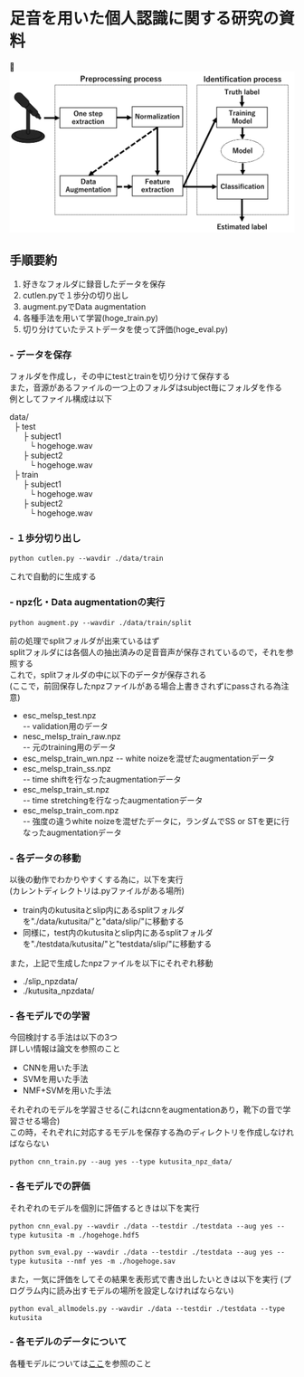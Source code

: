 # 足音を用いた個人認識に関する研究の資料

![システム図](./system.png)


## 手順要約
1. 好きなフォルダに録音したデータを保存
1. cutlen.pyで１歩分の切り出し
1. augment.pyでData augmentation
1. 各種手法を用いて学習(hoge_train.py)
1. 切り分けていたテストデータを使って評価(hoge_eval.py)

### - データを保存
フォルダを作成し，その中にtestとtrainを切り分けて保存する  
また，音源があるファイルの一つ上のフォルダはsubject毎にフォルダを作る  
例としてファイル構成は以下

data/  
&nbsp;&nbsp;├ test  
&nbsp;&nbsp;&nbsp;&nbsp;&nbsp;&nbsp;├ subject1  
&nbsp;&nbsp;&nbsp;&nbsp;&nbsp;&nbsp;&nbsp;&nbsp;&nbsp;└ hogehoge.wav  
&nbsp;&nbsp;&nbsp;&nbsp;&nbsp;&nbsp;├ subject2  
&nbsp;&nbsp;&nbsp;&nbsp;&nbsp;&nbsp;&nbsp;&nbsp;&nbsp;└ hogehoge.wav  
&nbsp;&nbsp;├ train  
&nbsp;&nbsp;&nbsp;&nbsp;&nbsp;&nbsp;├ subject1  
&nbsp;&nbsp;&nbsp;&nbsp;&nbsp;&nbsp;&nbsp;&nbsp;&nbsp;└ hogehoge.wav  
&nbsp;&nbsp;&nbsp;&nbsp;&nbsp;&nbsp;├ subject2  
&nbsp;&nbsp;&nbsp;&nbsp;&nbsp;&nbsp;&nbsp;&nbsp;&nbsp;└ hogehoge.wav  
  
### - １歩分切り出し

```Terminal:Terminal
python cutlen.py --wavdir ./data/train
```
これで自動的に生成する  
  
### - npz化・Data augmentationの実行

```Terminal:Terminal
python augment.py --wavdir ./data/train/split
```
前の処理でsplitフォルダが出来ているはず  
splitフォルダには各個人の抽出済みの足音音声が保存されているので，それを参照する  
これで，splitフォルダの中に以下のデータが保存される  
(ここで，前回保存したnpzファイルがある場合上書きされずにpassされる為注意)

- esc_melsp_test.npz  
-- validation用のデータ
- nesc_melsp_train_raw.npz  
-- 元のtraining用のデータ
- esc_melsp_train_wn.npz
-- white noizeを混ぜたaugmentationデータ
- esc_melsp_train_ss.npz  
-- time shiftを行なったaugmentationデータ
- esc_melsp_train_st.npz  
-- time stretchingを行なったaugmentationデータ
- esc_melsp_train_com.npz  
-- 強度の違うwhite noizeを混ぜたデータに，ランダムでSS or STを更に行なったaugmentationデータ

### - 各データの移動
以後の動作でわかりやすくする為に，以下を実行  
(カレントディレクトリは.pyファイルがある場所)
- train内のkutusitaとslip内にあるsplitフォルダを"./data/kutusita/"と"data/slip/"に移動する  
- 同様に，test内のkutusitaとslip内にあるsplitフォルダを"./testdata/kutusita/"と"testdata/slip/"に移動する

また，上記で生成したnpzファイルを以下にそれぞれ移動
- ./slip_npzdata/
- ./kutusita_npzdata/

### - 各モデルでの学習
今回検討する手法は以下の3つ  
詳しい情報は論文を参照のこと

- CNNを用いた手法
- SVMを用いた手法
- NMF+SVMを用いた手法

それぞれのモデルを学習させる(これはcnnをaugmentationあり，靴下の音で学習させる場合)  
この時，それぞれに対応するモデルを保存する為のディレクトリを作成しなければならない

```Terminal:Terminal
python cnn_train.py --aug yes --type kutusita_npz_data/
```

### - 各モデルでの評価
それぞれのモデルを個別に評価するときは以下を実行
```Terminal:Terminal
python cnn_eval.py --wavdir ./data --testdir ./testdata --aug yes --type kutusita -m ./hogehoge.hdf5
```
```Terminal:Terminal
python svm_eval.py --wavdir ./data --testdir ./testdata --aug yes --type kutusita --nmf yes -m ./hogehoge.sav
```
また，一気に評価をしてその結果を表形式で書き出したいときは以下を実行
(プログラム内に読み出すモデルの場所を設定しなければならない)
```Terminal:Terminal
python eval_allmodels.py --wavdir ./data --testdir ./testdata --type kutusita
```

### - 各モデルのデータについて
各種モデルについては[ここ](https://drive.google.com/drive/u/1/folders/1jFc9k5Jfd7vSwG2d6iXW9vnjmMzTCdf_)を参照のこと

